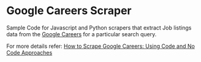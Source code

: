 # Google Careers Scraper
Sample Code for Javascript and Python scrapers that extract Job listings data from the [Google Careers](https://careers.google.com/) for a particular search query.

For more details refer: [How to Scrape Google Careers: Using Code and No Code Approaches](https://www.scrapehero.com/scrape-google-careers/)
